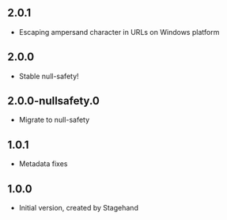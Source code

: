 ## 2.0.1

- Escaping ampersand character in URLs on Windows platform

## 2.0.0

- Stable null-safety!

## 2.0.0-nullsafety.0

- Migrate to null-safety

## 1.0.1

- Metadata fixes

## 1.0.0

- Initial version, created by Stagehand
